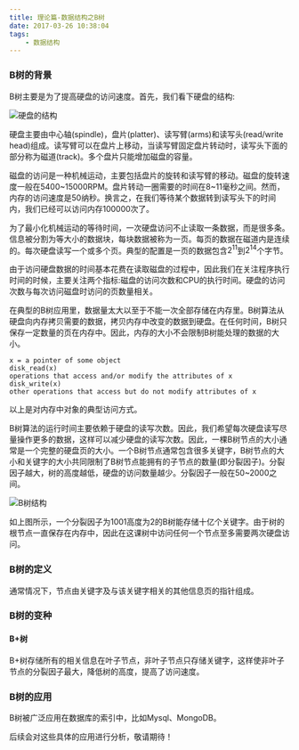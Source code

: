 ```yaml
---
title: 理论篇-数据结构之B树
date: 2017-03-26 10:38:04
tags:
	- 数据结构
---
```


### B树的背景
[comment]:计算机主要包含两部分，计算设备与存储设备。计算设备负责程序的执行，存储设备负责将数据交给计算设备来计算，并保存计算结果。计算设备一般是CPU，存储设备一般是内存和硬盘。下面三种设备的的功能及优缺点:

[comment]:设备|功能|优点|缺点----|----|----|----
[comment]:CPU|负责程序的执行|执行速度非常快|缓存的数据非常少，需要从其他地方读取数据
[comment]:内存|负责数据的存取|存取速度很快|存储容量有限(2GB~32GB)
[comment]:硬盘|负责数据的存取|存储容量很大(512GB~3T)|存取速度很慢

[comment]:由于以上设备的特点，所以硬盘一般用来存储静态数据，内存一般用来存储动态数据。比如当我们安装QQ的时候，我们是将程序存到硬盘中，当我们打开QQ的时候，需要将硬盘中的程序加载到内存中执行。

B树主要是为了提高硬盘的访问速度。首先，我们看下硬盘的结构:

![硬盘的结构](/img/disk.png)

硬盘主要由中心轴(spindle)，盘片(platter)、读写臂(arms)和读写头(read/write head)组成。读写臂可以在盘片上移动，当读写臂固定盘片转动时，读写头下面的部分称为磁道(track)。多个盘片只能增加磁盘的容量。

磁盘的访问是一种机械运动，主要包括盘片的旋转和读写臂的移动。磁盘的旋转速度一般在5400~15000RPM。盘片转动一圈需要的时间在8~11毫秒之间。然而，内存的访问速度是50纳秒。换言之，在我们等待某个数据转到读写头下的时间内，我们已经可以访问内存100000次了。

为了最小化机械运动的等待时间，一次硬盘访问不止读取一条数据，而是很多条。信息被分割为等大小的数据块，每块数据被称为一页。每页的数据在磁道内是连续的。每次硬盘读写一个或多个页。典型的配置是一页的数据包含$2^{11}$到$2^{14}$个字节。

由于访问硬盘数据的时间基本花费在读取磁盘的过程中，因此我们在关注程序执行时间的时候，主要关注两个指标:磁盘的访问次数和CPU的执行时间。硬盘的访问次数与每次访问磁盘时访问的页数量相关。

在典型的B树应用里，数据量太大以至于不能一次全部存储在内存里。B树算法从硬盘向内存拷贝需要的数据，拷贝内存中改变的数据到硬盘。在任何时间，B树只保存一定数量的页在内存中。因此，内存的大小不会限制B树能处理的数据的大小。

```
x = a pointer of some object
disk_read(x)
operations that access and/or modify the attributes of x
disk_write(x)
other operations that access but do not modify attributes of x
```

以上是对内存中对象的典型访问方式。

B树算法的运行时间主要依赖于硬盘的读写次数。因此，我们希望每次硬盘读写尽量操作更多的数据，这样可以减少硬盘的读写次数。因此，一棵B树节点的大小通常是一个完整的硬盘页的大小。一个B树节点通常包含很多关键字，B树节点的大小和关键字的大小共同限制了B树节点能拥有的子节点的数量(即分裂因子)。分裂因子越大，树的高度越低，硬盘的访问数量越少。分裂因子一般在50~2000之间。

![B树结构](/img/b-tree.png)

如上图所示，一个分裂因子为1001高度为2的B树能存储十亿个关键字。由于树的根节点一直保存在内存中，因此在这课树中访问任何一个节点至多需要两次硬盘访问。
### B树的定义
通常情况下，节点由关键字及与该关键字相关的其他信息页的指针组成。
### B树的变种
#### B+树
B+树存储所有的相关信息在叶子节点，非叶子节点只存储关键字，这样使非叶子节点的分裂因子最大，降低树的高度，提高了访问速度。
### B树的应用
B树被广泛应用在数据库的索引中，比如Mysql、MongoDB。

后续会对这些具体的应用进行分析，敬请期待！